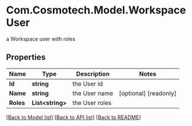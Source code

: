 # Com.Cosmotech.Model.WorkspaceUser
a Workspace user with roles

## Properties

Name | Type | Description | Notes
------------ | ------------- | ------------- | -------------
**Id** | **string** | the User id | 
**Name** | **string** | the User name | [optional] [readonly] 
**Roles** | **List&lt;string&gt;** | the User roles | 

[[Back to Model list]](../README.md#documentation-for-models) [[Back to API list]](../README.md#documentation-for-api-endpoints) [[Back to README]](../README.md)


